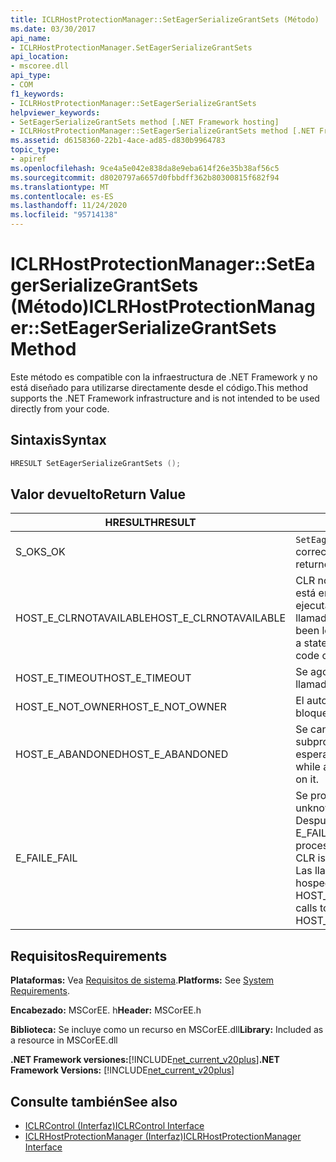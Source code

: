 ```yaml
---
title: ICLRHostProtectionManager::SetEagerSerializeGrantSets (Método)
ms.date: 03/30/2017
api_name:
- ICLRHostProtectionManager.SetEagerSerializeGrantSets
api_location:
- mscoree.dll
api_type:
- COM
f1_keywords:
- ICLRHostProtectionManager::SetEagerSerializeGrantSets
helpviewer_keywords:
- SetEagerSerializeGrantSets method [.NET Framework hosting]
- ICLRHostProtectionManager::SetEagerSerializeGrantSets method [.NET Framework hosting]
ms.assetid: d6158360-22b1-4ace-ad85-d830b9964783
topic_type:
- apiref
ms.openlocfilehash: 9ce4a5e042e838da8e9eba614f26e35b38af56c5
ms.sourcegitcommit: d8020797a6657d0fbbdff362b80300815f682f94
ms.translationtype: MT
ms.contentlocale: es-ES
ms.lasthandoff: 11/24/2020
ms.locfileid: "95714138"
---
```

# <a name="iclrhostprotectionmanagerseteagerserializegrantsets-method"></a><span data-ttu-id="a8e2b-102">ICLRHostProtectionManager::SetEagerSerializeGrantSets (Método)</span><span class="sxs-lookup"><span data-stu-id="a8e2b-102">ICLRHostProtectionManager::SetEagerSerializeGrantSets Method</span></span>

<span data-ttu-id="a8e2b-103">Este método es compatible con la infraestructura de .NET Framework y no está diseñado para utilizarse directamente desde el código.</span><span class="sxs-lookup"><span data-stu-id="a8e2b-103">This method supports the .NET Framework infrastructure and is not intended to be used directly from your code.</span></span>  
  
## <a name="syntax"></a><span data-ttu-id="a8e2b-104">Sintaxis</span><span class="sxs-lookup"><span data-stu-id="a8e2b-104">Syntax</span></span>  
  
```cpp  
HRESULT SetEagerSerializeGrantSets ();  
```  
  
## <a name="return-value"></a><span data-ttu-id="a8e2b-105">Valor devuelto</span><span class="sxs-lookup"><span data-stu-id="a8e2b-105">Return Value</span></span>  
  
|<span data-ttu-id="a8e2b-106">HRESULT</span><span class="sxs-lookup"><span data-stu-id="a8e2b-106">HRESULT</span></span>|<span data-ttu-id="a8e2b-107">Descripción</span><span class="sxs-lookup"><span data-stu-id="a8e2b-107">Description</span></span>|  
|-------------|-----------------|  
|<span data-ttu-id="a8e2b-108">S_OK</span><span class="sxs-lookup"><span data-stu-id="a8e2b-108">S_OK</span></span>|<span data-ttu-id="a8e2b-109">`SetEagerSerializeGrantSets` se devolvió correctamente.</span><span class="sxs-lookup"><span data-stu-id="a8e2b-109">`SetEagerSerializeGrantSets` returned successfully.</span></span>|  
|<span data-ttu-id="a8e2b-110">HOST_E_CLRNOTAVAILABLE</span><span class="sxs-lookup"><span data-stu-id="a8e2b-110">HOST_E_CLRNOTAVAILABLE</span></span>|<span data-ttu-id="a8e2b-111">CLR no se ha cargado en un proceso o CLR está en un estado en el que no puede ejecutar código administrado ni procesar la llamada correctamente.</span><span class="sxs-lookup"><span data-stu-id="a8e2b-111">The CLR has not been loaded into a process, or the CLR is in a state in which it cannot run managed code or process the call successfully.</span></span>|  
|<span data-ttu-id="a8e2b-112">HOST_E_TIMEOUT</span><span class="sxs-lookup"><span data-stu-id="a8e2b-112">HOST_E_TIMEOUT</span></span>|<span data-ttu-id="a8e2b-113">Se agotó el tiempo de espera de la llamada.</span><span class="sxs-lookup"><span data-stu-id="a8e2b-113">The call timed out.</span></span>|  
|<span data-ttu-id="a8e2b-114">HOST_E_NOT_OWNER</span><span class="sxs-lookup"><span data-stu-id="a8e2b-114">HOST_E_NOT_OWNER</span></span>|<span data-ttu-id="a8e2b-115">El autor de la llamada no posee el bloqueo.</span><span class="sxs-lookup"><span data-stu-id="a8e2b-115">The caller does not own the lock.</span></span>|  
|<span data-ttu-id="a8e2b-116">HOST_E_ABANDONED</span><span class="sxs-lookup"><span data-stu-id="a8e2b-116">HOST_E_ABANDONED</span></span>|<span data-ttu-id="a8e2b-117">Se canceló un evento mientras un subproceso o fibra bloqueados estaba esperando en él.</span><span class="sxs-lookup"><span data-stu-id="a8e2b-117">An event was canceled while a blocked thread or fiber was waiting on it.</span></span>|  
|<span data-ttu-id="a8e2b-118">E_FAIL</span><span class="sxs-lookup"><span data-stu-id="a8e2b-118">E_FAIL</span></span>|<span data-ttu-id="a8e2b-119">Se produjo un error grave desconocido.</span><span class="sxs-lookup"><span data-stu-id="a8e2b-119">An unknown catastrophic failure occurred.</span></span> <span data-ttu-id="a8e2b-120">Después de que un método devuelve E_FAIL, CLR ya no se puede usar en el proceso.</span><span class="sxs-lookup"><span data-stu-id="a8e2b-120">After a method returns E_FAIL, the CLR is no longer usable within the process.</span></span> <span data-ttu-id="a8e2b-121">Las llamadas subsiguientes a métodos de hospedaje devuelven HOST_E_CLRNOTAVAILABLE.</span><span class="sxs-lookup"><span data-stu-id="a8e2b-121">Subsequent calls to hosting methods return HOST_E_CLRNOTAVAILABLE.</span></span>|  
  
## <a name="requirements"></a><span data-ttu-id="a8e2b-122">Requisitos</span><span class="sxs-lookup"><span data-stu-id="a8e2b-122">Requirements</span></span>  

 <span data-ttu-id="a8e2b-123">**Plataformas:** Vea [Requisitos de sistema](../../get-started/system-requirements.md).</span><span class="sxs-lookup"><span data-stu-id="a8e2b-123">**Platforms:** See [System Requirements](../../get-started/system-requirements.md).</span></span>  
  
 <span data-ttu-id="a8e2b-124">**Encabezado:** MSCorEE. h</span><span class="sxs-lookup"><span data-stu-id="a8e2b-124">**Header:** MSCorEE.h</span></span>  
  
 <span data-ttu-id="a8e2b-125">**Biblioteca:** Se incluye como un recurso en MSCorEE.dll</span><span class="sxs-lookup"><span data-stu-id="a8e2b-125">**Library:** Included as a resource in MSCorEE.dll</span></span>  
  
 <span data-ttu-id="a8e2b-126">**.NET Framework versiones:**[!INCLUDE[net_current_v20plus](../../../../includes/net-current-v20plus-md.md)]</span><span class="sxs-lookup"><span data-stu-id="a8e2b-126">**.NET Framework Versions:** [!INCLUDE[net_current_v20plus](../../../../includes/net-current-v20plus-md.md)]</span></span>  
  
## <a name="see-also"></a><span data-ttu-id="a8e2b-127">Consulte también</span><span class="sxs-lookup"><span data-stu-id="a8e2b-127">See also</span></span>

- [<span data-ttu-id="a8e2b-128">ICLRControl (Interfaz)</span><span class="sxs-lookup"><span data-stu-id="a8e2b-128">ICLRControl Interface</span></span>](iclrcontrol-interface.md)
- [<span data-ttu-id="a8e2b-129">ICLRHostProtectionManager (Interfaz)</span><span class="sxs-lookup"><span data-stu-id="a8e2b-129">ICLRHostProtectionManager Interface</span></span>](iclrhostprotectionmanager-interface.md)
